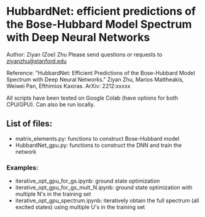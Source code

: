 # HubbardNet: efficient predictions of the Bose-Hubbard Model Spectrum with Deep Neural Networks
Author: Ziyan (Zoe) Zhu 
Please send questions or requests to ziyanzhu@stanford.edu

Reference: "HubbardNet: Efficient Predictions of the Bose-Hubbard Model Spectrum with Deep Neural Networks." Ziyan Zhu, Marios Mattheakis, Weiwei Pan, Efthimios Kaxiras. ArXiv: 2212:xxxxx

All scripts have been tested on Google Colab (have options for both CPU/GPU). Can also be run locally. 

## List of files: 
- matrix_elements.py: functions to construct Bose-Hubbard model 
- HubbardNet_gpu.py: functions to construct the DNN and train the network
### Examples:
- iterative_opt_gpu_for_gs.ipynb: ground state optimization 
- iterative_opt_gpu_for_gs_mult_N.ipynb: ground state optimization with multiple N's in the training set
- iterative_opt_gpu_spectrum.ipynb: iteratively obtain the full spectrum (all excited states) using multiple U's in the training set

